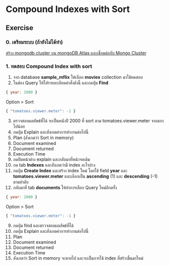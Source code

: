 # Compound Indexes with Sort

## Exercise

### 0. เตรียมระบบ (ถ้ายังไม่ได้ทำ)

[สร้าง mongodb cluster บน mongoDB Atlas และเชื่อมต่อกับ Mongo Cluster](../prepare/README.md)


### 1. ทดสอบ Compound Index with sort

1. จาก database **sample_mflix** ให้เลือก **movies** collection มาใช้ทดสอบ
2. ในช่อง Query ให้ใส่รายละเอียดคำสั่งดังนี้ และกดปุ่ม **Find**

```js
{ year: 2000 }
```
Option > Sort
```js
{ "tomatoes.viewer.meter": -1 }
```

3. ตรวจสอบผลลัพธ์ที่ได้ จะเป็นหนังปี 2000 ที่ sort ตาม tomatoes.viewer.meter จากมากไปน้อย
4.  กดปุ่ม Explain และสังเกตค่าการทำงานต่อไปนี้
   1. Plan (สังเกตว่า Sort in memory)
   2. Document examined
   3. Document returned
   4. Execution Time
5. กดปิดหน้าต่าง explain และกลับมาที่หน้าจอเดิม
6. กด tab **Indexes** และสังเกตว่ามี index อะไรบ้าง
7. กดปุ่ม **Create Index** และสร้าง index ใหม่ โดยใช้ field **year** และ **tomatoes.viewer.meter** และเลือกเป็น **ascending** (1) และ **descending** (-1) ตามลำดับ
8. กลับมาที่ tab **documents** ให้ทำการเลือก Query ใหม่อีกครั้ง
   
```js
{ year: 2000 }
```
Option > Sort
```js
{ "tomatoes.viewer.meter": -1 }
```

9. กดปุ่ม find และตรวจสอบผลลัพธ์ที่ได้ 
10. กดปุ่ม Explain และสังเกตค่าการทำงานต่อไปนี้
   1. Plan
   2. Document examined
   3. Document returned
   4. Execution Time 
11. สังเกตว่า Sort in memory จะหายไป และจะเป็นการใช้ index ที่สร้างขึ้นมาใหม่